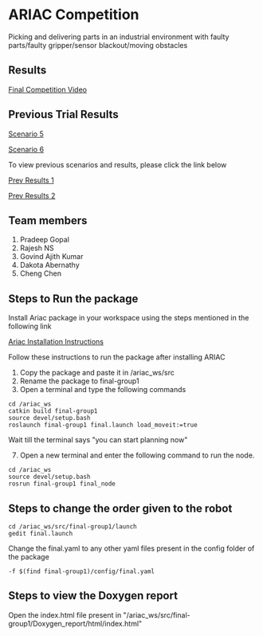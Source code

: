 # ARIAC Competition

Picking and delivering parts in an industrial environment with faulty parts/faulty gripper/sensor blackout/moving obstacles

## Results

[Final Competition Video](https://youtu.be/3olX7gtbj1k)

## Previous Trial Results
[Scenario 5](https://youtu.be/OBoudhBBgK8)

[Scenario 6](https://www.youtube.com/watch?v=RjY7Hs_85mE)

To view previous scenarios and results, please click the link below

[Prev Results 1](https://github.com/Pradeep-Gopal/ARIAC---Agile-Software-Development-for-Robots)

[Prev Results 2](https://github.com/Pradeep-Gopal/ARIAC_Agile_SoftDev_for_Industrial_Robots)

## Team members
1. Pradeep Gopal
2. Rajesh NS
3. Govind Ajith Kumar
4. Dakota Abernathy
5. Cheng Chen

## Steps to Run the package

Install Ariac package in your workspace using the steps mentioned in the following link

[Ariac Installation Instructions](https://github.com/usnistgov/ARIAC/blob/master/wiki/tutorials/installation.md)

Follow these instructions to run the package after installing ARIAC

1. Copy the package and paste it in /ariac_ws/src
2. Rename the package to final-group1
3. Open a terminal and type the following commands
```
cd /ariac_ws
catkin build final-group1 
source devel/setup.bash
roslaunch final-group1 final.launch load_moveit:=true
```

Wait till the terminal says "you can start planning now"

7. Open a new terminal and enter the following command to run the node.

```
cd /ariac_ws
source devel/setup.bash
rosrun final-group1 final_node
```

## Steps to change the order given to the robot
```
cd /ariac_ws/src/final-group1/launch
gedit final.launch
```

Change the final.yaml to any other yaml files present in the config folder of the package
 ```
-f $(find final-group1)/config/final.yaml
```


## Steps to view the Doxygen report

Open the index.html file present in "/ariac_ws/src/final-group1/Doxygen_report/html/index.html"



